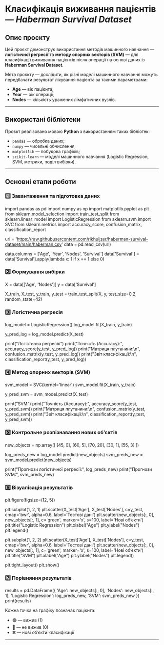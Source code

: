 # Класифікація виживання пацієнтів — *Haberman Survival Dataset*

## Опис проєкту
Цей проєкт демонструє використання методів машинного навчання — **логістичної регресії** та **методу опорних векторів (SVM)** — для класифікації виживання пацієнтів після операції на основі даних із **Haberman Survival Dataset**.

Мета проєкту — дослідити, як різні моделі машинного навчання можуть передбачати результат лікування пацієнта за такими параметрами:
- **Age** — вік пацієнта;
- **Year** — рік операції;
- **Nodes** — кількість уражених лімфатичних вузлів.

---

## Використані бібліотеки
Проєкт реалізовано мовою **Python** з використанням таких бібліотек:

- `pandas` — обробка даних;
- `numpy` — чисельні обчислення;
- `matplotlib` — побудова графіків;
- `scikit-learn` — моделі машинного навчання (Logistic Regression, SVM, метрики, поділ вибірки).

---

## Основні етапи роботи

### 1️⃣ Завантаження та підготовка даних
import pandas as pd
import numpy as np
import matplotlib.pyplot as plt
from sklearn.model_selection import train_test_split
from sklearn.linear_model import LogisticRegression
from sklearn.svm import SVC
from sklearn.metrics import accuracy_score, confusion_matrix, classification_report

url = 'https://raw.githubusercontent.com/rikhuijzer/haberman-survival-dataset/main/haberman.csv'
data = pd.read_csv(url)

data.columns = ['Age', 'Year', 'Nodes', 'Survival']
data['Survival'] = data['Survival'].apply(lambda x: 1 if x == 1 else 0)


### 2️⃣ Формування вибірки
X = data[['Age', 'Nodes']]
y = data['Survival']

X_train, X_test, y_train, y_test = train_test_split(X, y, test_size=0.2, random_state=42)


### 3️⃣ Логістична регресія
log_model = LogisticRegression()
log_model.fit(X_train, y_train)

y_pred_log = log_model.predict(X_test)

print("Логістична регресія")
print("Точність (Accuracy):", accuracy_score(y_test, y_pred_log))
print("Матриця плутанини:\n", confusion_matrix(y_test, y_pred_log))
print("Звіт класифікації:\n", classification_report(y_test, y_pred_log))

### 4️⃣ Метод опорних векторів (SVM)
svm_model = SVC(kernel='linear')
svm_model.fit(X_train, y_train)

y_pred_svm = svm_model.predict(X_test)

print("SVM")
print("Точність (Accuracy):", accuracy_score(y_test, y_pred_svm))
print("Матриця плутанини:\n", confusion_matrix(y_test, y_pred_svm))
print("Звіт класифікації:\n", classification_report(y_test, y_pred_svm))


### 5️⃣ Контрольне розпізнавання нових об’єктів
new_objects = np.array([
[45, 0],
[60, 5],
[70, 20],
[30, 1],
[55, 3]
])

log_preds_new = log_model.predict(new_objects)
svm_preds_new = svm_model.predict(new_objects)

print("Прогнози логістичної регресії:", log_preds_new)
print("Прогнози SVM:", svm_preds_new)


### 6️⃣ Візуалізація результатів
plt.figure(figsize=(12, 5))

plt.subplot(1, 2, 1)
plt.scatter(X_test['Age'], X_test['Nodes'], c=y_test, cmap='bwr', alpha=0.6, label='Тестові дані')
plt.scatter(new_objects[:, 0], new_objects[:, 1], c='green', marker='x', s=100, label='Нові об’єкти')
plt.title("Logistic Regression")
plt.xlabel("Age")
plt.ylabel("Nodes")
plt.legend()

plt.subplot(1, 2, 2)
plt.scatter(X_test['Age'], X_test['Nodes'], c=y_test, cmap='bwr', alpha=0.6, label='Тестові дані')
plt.scatter(new_objects[:, 0], new_objects[:, 1], c='green', marker='x', s=100, label='Нові об’єкти')
plt.title("SVM")
plt.xlabel("Age")
plt.ylabel("Nodes")
plt.legend()

plt.tight_layout()
plt.show()


### 7️⃣ Порівняння результатів
results = pd.DataFrame({
'Age': new_objects[:, 0],
'Nodes': new_objects[:, 1],
'Logistic Regression': log_preds_new,
'SVM': svm_preds_new
})
print(results)


Кожна точка на графіку позначає пацієнта:

- 🟢 — вижив (1)  
- 🔴 — не вижив (0)  
- ❌ — нові об’єкти класифікації

---

